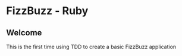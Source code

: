 # FizzBuzz - Ruby

## Welcome

This is the first time using TDD to create a basic FizzBuzz application 
